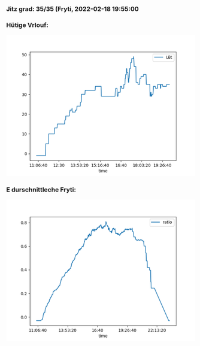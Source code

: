 ### Jitz grad: 35/35 (Fryti, 2022-02-18 19:55:00

### Hütige Vrlouf:
![Graph](Today.png)

### E durschnittleche Fryti:
![Graph](Fryti.png)